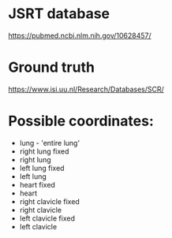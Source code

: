 # JSRT database
 https://pubmed.ncbi.nlm.nih.gov/10628457/

# Ground truth
 https://www.isi.uu.nl/Research/Databases/SCR/

# Possible coordinates:
- lung - 'entire lung'
- right lung fixed
- right lung
- left lung fixed
- left lung
- heart fixed
- heart
- right clavicle fixed
- right clavicle
- left clavicle fixed
- left clavicle
